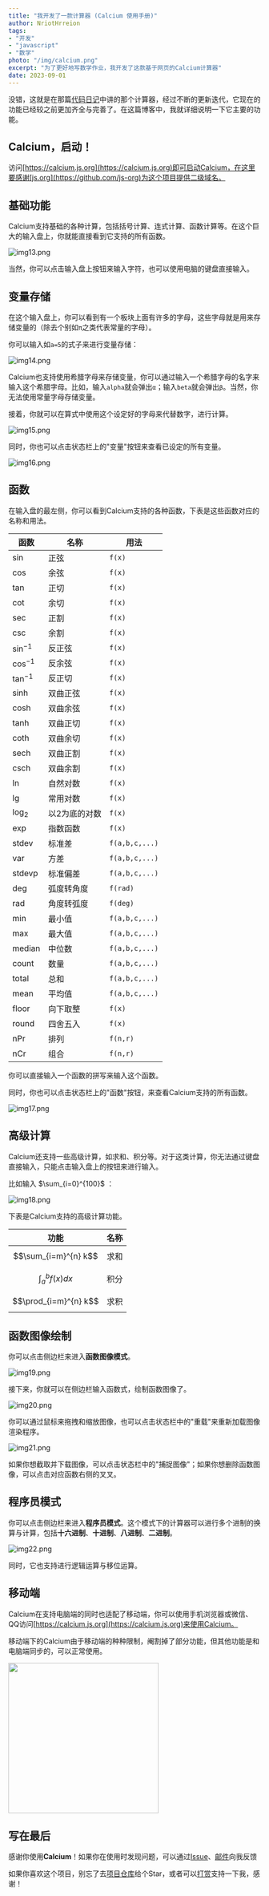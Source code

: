 ```yaml
---
title: "我开发了一款计算器 (Calcium 使用手册)"
author: NriotHrreion
tags:
- "开发"
- "javascript"
- "数学"
photo: "/img/calcium.png"
excerpt: "为了更好地写数学作业，我开发了这款基于网页的Calcium计算器"
date: 2023-09-01
---
```


没错，这就是在那篇[代码日记](/2023/01/18/coding_daily_5/)中讲的那个计算器，经过不断的更新迭代，它现在的功能已经较之前更加齐全与完善了。在这篇博客中，我就详细说明一下它主要的功能。

## Calcium，启动！

访问[https://calcium.js.org](https://calcium.js.org)即可启动Calcium，在这里要感谢[js.org](https://github.com/js-org)为这个项目提供二级域名。

## 基础功能

Calcium支持基础的各种计算，包括括号计算、连式计算、函数计算等。在这个巨大的输入盘上，你就能直接看到它支持的所有函数。

![img13.png](/img/img13.png)

当然，你可以点击输入盘上按钮来输入字符，也可以使用电脑的键盘直接输入。

## 变量存储

在这个输入盘上，你可以看到有一个板块上面有许多的字母，这些字母就是用来存储变量的（除去个别如`π`之类代表常量的字母）。

你可以输入如`a=5`的式子来进行变量存储：

![img14.png](/img/img14.png)

Calcium也支持使用希腊字母来存储变量，你可以通过输入一个希腊字母的名字来输入这个希腊字母。比如，输入`alpha`就会弹出`α`；输入`beta`就会弹出`β`。当然，你无法使用常量字母存储变量。

接着，你就可以在算式中使用这个设定好的字母来代替数字，进行计算。

![img15.png](/img/img15.png)

同时，你也可以点击状态栏上的"变量"按钮来查看已设定的所有变量。

![img16.png](/img/img16.png)

## 函数

在输入盘的最左侧，你可以看到Calcium支持的各种函数，下表是这些函数对应的名称和用法。

|函数|名称|用法|
|---|---|---|
|$\sin$|正弦|`f(x)`|
|$\cos$|余弦|`f(x)`|
|$\tan$|正切|`f(x)`|
|$\cot$|余切|`f(x)`|
|$\sec$|正割|`f(x)`|
|$\csc$|余割|`f(x)`|
|$\sin^{-1}$|反正弦|`f(x)`|
|$\cos^{-1}$|反余弦|`f(x)`|
|$\tan^{-1}$|反正切|`f(x)`|
|$\sinh$|双曲正弦|`f(x)`|
|$\cosh$|双曲余弦|`f(x)`|
|$\tanh$|双曲正切|`f(x)`|
|$\coth$|双曲余切|`f(x)`|
|$\text{sech}$|双曲正割|`f(x)`|
|$\text{csch}$|双曲余割|`f(x)`|
|$\ln$|自然对数|`f(x)`|
|$\lg$|常用对数|`f(x)`|
|$\log_{2}$|以2为底的对数|`f(x)`|
|$\exp$|指数函数|`f(x)`|
|$\text{stdev}$|标准差|`f(a,b,c,...)`|
|$\text{var}$|方差|`f(a,b,c,...)`|
|$\text{stdevp}$|标准偏差|`f(a,b,c,...)`|
|$\deg$|弧度转角度|`f(rad)`|
|$\text{rad}$|角度转弧度|`f(deg)`|
|$\min$|最小值|`f(a,b,c,...)`|
|$\max$|最大值|`f(a,b,c,...)`|
|$\text{median}$|中位数|`f(a,b,c,...)`|
|$\text{count}$|数量|`f(a,b,c,...)`|
|$\text{total}$|总和|`f(a,b,c,...)`|
|$\text{mean}$|平均值|`f(a,b,c,...)`|
|$\text{floor}$|向下取整|`f(x)`|
|$\text{round}$|四舍五入|`f(x)`|
|$\text{nPr}$|排列|`f(n,r)`|
|$\text{nCr}$|组合|`f(n,r)`|

你可以直接输入一个函数的拼写来输入这个函数。

同时，你也可以点击状态栏上的"函数"按钮，来查看Calcium支持的所有函数。

![img17.png](/img/img17.png)

## 高级计算

Calcium还支持一些高级计算，如求和、积分等。对于这类计算，你无法通过键盘直接输入，只能点击输入盘上的按钮来进行输入。

比如输入 $\sum_{i=0}^{100}$ ：

![img18.png](/img/img18.png)

下表是Calcium支持的高级计算功能。

|功能|名称|
|---|---|
|$$\sum_{i=m}^{n} k$$|求和|
|$$\int_{a}^{b} f(x) dx$$|积分|
|$$\prod_{i=m}^{n} k$$|求积|

## 函数图像绘制

你可以点击侧边栏来进入**函数图像模式**。

![img19.png](/img/img19.png)

接下来，你就可以在侧边栏输入函数式，绘制函数图像了。

![img20.png](/img/img20.png)

你可以通过鼠标来拖拽和缩放图像，也可以点击状态栏中的"重载"来重新加载图像渲染程序。

![img21.png](/img/img21.png)

如果你想截取并下载图像，可以点击状态栏中的"捕捉图像"；如果你想删除函数图像，可以点击对应函数右侧的叉叉。

## 程序员模式

你可以点击侧边栏来进入**程序员模式**。这个模式下的计算器可以进行多个进制的换算与计算，包括**十六进制**、**十进制**、**八进制**、**二进制**。

![img22.png](/img/img22.png)

同时，它也支持进行逻辑运算与移位运算。

## 移动端

Calcium在支持电脑端的同时也适配了移动端，你可以使用手机浏览器或微信、QQ访问[https://calcium.js.org](https://calcium.js.org)来使用Calcium。

移动端下的Calcium由于移动端的种种限制，阉割掉了部分功能，但其他功能是和电脑端同步的，可以正常使用。

<img src="/img/img23.jpg" width="300"/>

## 写在最后

感谢你使用**Calcium**！如果你在使用时发现问题，可以通过[Issue](https://github.com/nocpiun/calcium/issues/new/choose)、[邮件](mailto:nriot233@gmail.com)向我反馈

如果你喜欢这个项目，别忘了去[项目仓库](https://github.com/nocpiun/calcium)给个Star，或者可以[打赏](https://nin.red/#/donate)支持一下我，感谢！

